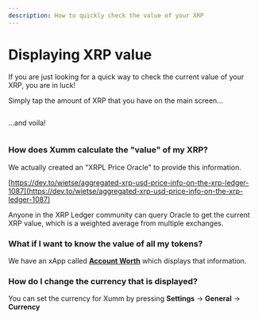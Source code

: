 ```yaml
---
description: How to quickly check the value of your XRP
---
```


# Displaying XRP value

If you are just looking for a quick way to check the current value of your XRP, you are in luck!

Simply tap the amount of XRP that you have on the main screen...

<figure><img src="../.gitbook/assets/Value - 2.png" alt=""><figcaption></figcaption></figure>

...and voila!



<figure><img src="../.gitbook/assets/Value - 1.png" alt=""><figcaption></figcaption></figure>

### **How does Xumm calculate the "value" of my XRP?**

We actually created an "XRPL Price Oracle" to provide this information.

[https://dev.to/wietse/aggregated-xrp-usd-price-info-on-the-xrp-ledger-1087](https://dev.to/wietse/aggregated-xrp-usd-price-info-on-the-xrp-ledger-1087)

Anyone in the XRP Ledger community can query Oracle to get the current XRP value, which is a weighted average from multiple exchanges.

### **What if I want to know the value of all my tokens?**

We have an xApp called [**Account Worth**](https://xumm.app/detect/xapp:xumm.accountworth) which displays that information.

### **How do I change the currency that is displayed?**

You can set the currency for Xumm by pressing **Settings** -> **General** -> **Currency**
